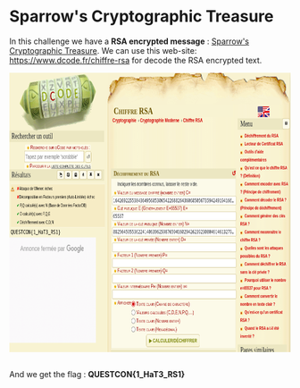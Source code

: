 <h1> Sparrow's Cryptographic Treasure </h1>

<p> In this challenge we have a <strong>RSA encrypted message</strong> : <a href=Sparrow's Cryptographic Treasure/Cryptographic_Treasure.txt>Sparrow's Cryptographic Treasure</a>. We can use this web-site: <a href=https://www.dcode.fr/chiffre-rsa>https://www.dcode.fr/chiffre-rsa</a> for decode the RSA encrypted text.</p>

<img src=RSA-Decode.png width=800 height=500 style="display: block; margin: 0 auto"></br>

<p>And we get the flag :  <strong>QUESTCON{1_HaT3_RS1}</strong> </p>
